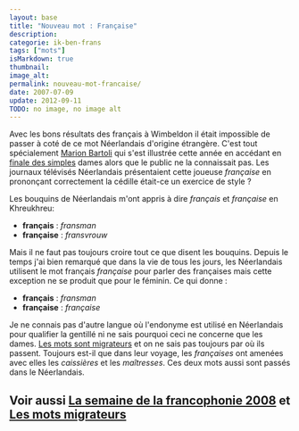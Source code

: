 ```yaml
---
layout: base
title: "Nouveau mot : Française"
description: 
categorie: ik-ben-frans
tags: ["mots"]
isMarkdown: true
thumbnail: 
image_alt: 
permalink: nouveau-mot-francaise/
date: 2007-07-09
update: 2012-09-11
TODO: no image, no image alt
---
```




Avec les bons résultats des français à Wimbeldon il était impossible de passer à coté de ce mot Néerlandais d'origine étrangère. C'est tout spécialement [Marion Bartoli](http://www.marion-bartoli.net/) qui s'est illustrée cette année en accédant en [finale des simples](http://www.wimbledon.org/en_GB/news/articles/2007-07-07/200707071183825796562.html) dames alors que le public ne la connaissait pas. Les journaux télévisés  Néerlandais présentaient cette joueuse *française* en prononçant correctement la cédille était-ce un exercice de style ?

Les bouquins de Néerlandais m'ont appris à dire *français* et *française* en Khreukhreu:
* **français** : *fransman*
* **française** : *fransvrouw*

Mais il ne faut pas toujours croire tout ce que disent les bouquins. Depuis le temps j'ai bien remarqué que dans la vie de tous les jours, les Néerlandais utilisent le mot français *française* pour parler des françaises mais cette exception ne se produit que pour le féminin. Ce qui donne :

* **français** : *fransman*
* **française** : *française*

Je ne connais pas d'autre langue où l'endonyme est utilisé en Néerlandais pour qualifier la gentillé ni ne sais pourquoi ceci ne concerne que les dames. [Les mots sont migrateurs](/les-mots-migrateurs) et on ne sais pas toujours par où ils passent. Toujours est-il que dans leur voyage, les *françaises* ont amenées avec elles les *caissières* et les *maîtresses*. Ces deux mots aussi sont passés dans le Néerlandais.

Voir aussi [La semaine de la francophonie 2008](/semaine-de-la-francophonie) et [Les mots migrateurs](/les-mots-migrateurs)
---